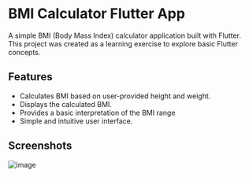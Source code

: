 # BMI Calculator Flutter App

A simple BMI (Body Mass Index) calculator application built with Flutter. This project was created as a learning exercise to explore basic Flutter concepts.

## Features

* Calculates BMI based on user-provided height and weight.
* Displays the calculated BMI.
* Provides a basic interpretation of the BMI range
* Simple and intuitive user interface.


## Screenshots

![image](https://github.com/user-attachments/assets/c775d56d-a189-4432-957d-a984c814a8a9)



